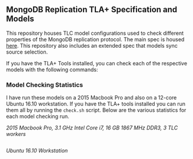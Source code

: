 ## MongoDB Replication TLA+ Specification and Models

This repository houses TLC model configurations used to check different properties of the MongoDB replication protocol. The main spec is housed [here](https://github.com/visualzhou/mongo-repl-tla). This repository also includes an extended spec that models sync source selection.

If you have the TLA+ Tools installed, you can check each of the respective models with the following commands:

### Model Checking Statistics

I have run these models on a 2015 Macbook Pro and also on a 12-core Ubuntu 16.10 workstation. If you have the TLA+ tools installed you can run them all by running the `check.sh` script. Below are the various statistics for each model checking run.

*2015 Macbook Pro, 3.1 GHz Intel Core i7, 16 GB 1867 MHz DDR3, 3 TLC workers*
```

```

*Ubuntu 16.10 Workstation*


